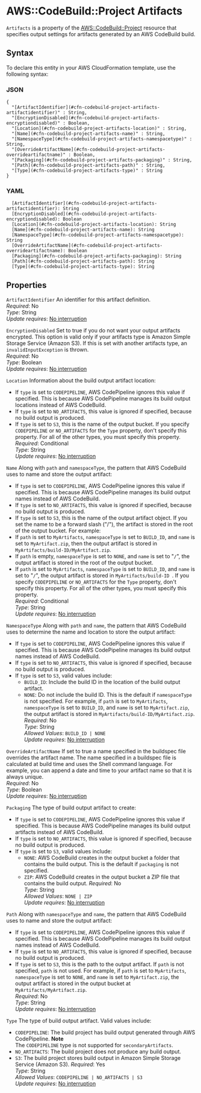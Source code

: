 # AWS::CodeBuild::Project Artifacts<a name="aws-properties-codebuild-project-artifacts"></a>

 `Artifacts` is a property of the [ AWS::CodeBuild::Project](https://docs.aws.amazon.com/AWSCloudFormation/latest/UserGuide/aws-resource-codebuild-project.html) resource that specifies output settings for artifacts generated by an AWS CodeBuild build\.

## Syntax<a name="aws-properties-codebuild-project-artifacts-syntax"></a>

To declare this entity in your AWS CloudFormation template, use the following syntax:

### JSON<a name="aws-properties-codebuild-project-artifacts-syntax.json"></a>

```
{
  "[ArtifactIdentifier](#cfn-codebuild-project-artifacts-artifactidentifier)" : String,
  "[EncryptionDisabled](#cfn-codebuild-project-artifacts-encryptiondisabled)" : Boolean,
  "[Location](#cfn-codebuild-project-artifacts-location)" : String,
  "[Name](#cfn-codebuild-project-artifacts-name)" : String,
  "[NamespaceType](#cfn-codebuild-project-artifacts-namespacetype)" : String,
  "[OverrideArtifactName](#cfn-codebuild-project-artifacts-overrideartifactname)" : Boolean,
  "[Packaging](#cfn-codebuild-project-artifacts-packaging)" : String,
  "[Path](#cfn-codebuild-project-artifacts-path)" : String,
  "[Type](#cfn-codebuild-project-artifacts-type)" : String
}
```

### YAML<a name="aws-properties-codebuild-project-artifacts-syntax.yaml"></a>

```
  [ArtifactIdentifier](#cfn-codebuild-project-artifacts-artifactidentifier): String
  [EncryptionDisabled](#cfn-codebuild-project-artifacts-encryptiondisabled): Boolean
  [Location](#cfn-codebuild-project-artifacts-location): String
  [Name](#cfn-codebuild-project-artifacts-name): String
  [NamespaceType](#cfn-codebuild-project-artifacts-namespacetype): String
  [OverrideArtifactName](#cfn-codebuild-project-artifacts-overrideartifactname): Boolean
  [Packaging](#cfn-codebuild-project-artifacts-packaging): String
  [Path](#cfn-codebuild-project-artifacts-path): String
  [Type](#cfn-codebuild-project-artifacts-type): String
```

## Properties<a name="aws-properties-codebuild-project-artifacts-properties"></a>

`ArtifactIdentifier`  <a name="cfn-codebuild-project-artifacts-artifactidentifier"></a>
 An identifier for this artifact definition\.   
*Required*: No  
*Type*: String  
*Update requires*: [No interruption](https://docs.aws.amazon.com/AWSCloudFormation/latest/UserGuide/using-cfn-updating-stacks-update-behaviors.html#update-no-interrupt)

`EncryptionDisabled`  <a name="cfn-codebuild-project-artifacts-encryptiondisabled"></a>
 Set to true if you do not want your output artifacts encrypted\. This option is valid only if your artifacts type is Amazon Simple Storage Service \(Amazon S3\)\. If this is set with another artifacts type, an `invalidInputException` is thrown\.   
*Required*: No  
*Type*: Boolean  
*Update requires*: [No interruption](https://docs.aws.amazon.com/AWSCloudFormation/latest/UserGuide/using-cfn-updating-stacks-update-behaviors.html#update-no-interrupt)

`Location`  <a name="cfn-codebuild-project-artifacts-location"></a>
Information about the build output artifact location:  
+ If `type` is set to `CODEPIPELINE`, AWS CodePipeline ignores this value if specified\. This is because AWS CodePipeline manages its build output locations instead of AWS CodeBuild\.
+ If `type` is set to `NO_ARTIFACTS`, this value is ignored if specified, because no build output is produced\.
+ If `type` is set to `S3`, this is the name of the output bucket\.
 If you specify `CODEPIPELINE` or `NO_ARTIFACTS` for the `Type` property, don't specify this property\. For all of the other types, you must specify this property\.   
*Required*: Conditional  
*Type*: String  
*Update requires*: [No interruption](https://docs.aws.amazon.com/AWSCloudFormation/latest/UserGuide/using-cfn-updating-stacks-update-behaviors.html#update-no-interrupt)

`Name`  <a name="cfn-codebuild-project-artifacts-name"></a>
Along with `path` and `namespaceType`, the pattern that AWS CodeBuild uses to name and store the output artifact:  
+ If `type` is set to `CODEPIPELINE`, AWS CodePipeline ignores this value if specified\. This is because AWS CodePipeline manages its build output names instead of AWS CodeBuild\.
+ If `type` is set to `NO_ARTIFACTS`, this value is ignored if specified, because no build output is produced\.
+ If `type` is set to `S3`, this is the name of the output artifact object\. If you set the name to be a forward slash \("/"\), the artifact is stored in the root of the output bucket\.
For example:  
+  If `path` is set to `MyArtifacts`, `namespaceType` is set to `BUILD_ID`, and `name` is set to `MyArtifact.zip`, then the output artifact is stored in `MyArtifacts/build-ID/MyArtifact.zip`\. 
+  If `path` is empty, `namespaceType` is set to `NONE`, and `name` is set to "`/`", the output artifact is stored in the root of the output bucket\. 
+  If `path` is set to `MyArtifacts`, `namespaceType` is set to `BUILD_ID`, and `name` is set to "`/`", the output artifact is stored in `MyArtifacts/build-ID `\. 
 If you specify `CODEPIPELINE` or `NO_ARTIFACTS` for the `Type` property, don't specify this property\. For all of the other types, you must specify this property\.   
*Required*: Conditional  
*Type*: String  
*Update requires*: [No interruption](https://docs.aws.amazon.com/AWSCloudFormation/latest/UserGuide/using-cfn-updating-stacks-update-behaviors.html#update-no-interrupt)

`NamespaceType`  <a name="cfn-codebuild-project-artifacts-namespacetype"></a>
Along with `path` and `name`, the pattern that AWS CodeBuild uses to determine the name and location to store the output artifact:  
+ If `type` is set to `CODEPIPELINE`, AWS CodePipeline ignores this value if specified\. This is because AWS CodePipeline manages its build output names instead of AWS CodeBuild\.
+ If `type` is set to `NO_ARTIFACTS`, this value is ignored if specified, because no build output is produced\.
+ If `type` is set to `S3`, valid values include:
  +  `BUILD_ID`: Include the build ID in the location of the build output artifact\.
  +  `NONE`: Do not include the build ID\. This is the default if `namespaceType` is not specified\.
For example, if `path` is set to `MyArtifacts`, `namespaceType` is set to `BUILD_ID`, and `name` is set to `MyArtifact.zip`, the output artifact is stored in `MyArtifacts/build-ID/MyArtifact.zip`\.  
*Required*: No  
*Type*: String  
*Allowed Values*: `BUILD_ID | NONE`  
*Update requires*: [No interruption](https://docs.aws.amazon.com/AWSCloudFormation/latest/UserGuide/using-cfn-updating-stacks-update-behaviors.html#update-no-interrupt)

`OverrideArtifactName`  <a name="cfn-codebuild-project-artifacts-overrideartifactname"></a>
 If set to true a name specified in the buildspec file overrides the artifact name\. The name specified in a buildspec file is calculated at build time and uses the Shell command language\. For example, you can append a date and time to your artifact name so that it is always unique\.   
*Required*: No  
*Type*: Boolean  
*Update requires*: [No interruption](https://docs.aws.amazon.com/AWSCloudFormation/latest/UserGuide/using-cfn-updating-stacks-update-behaviors.html#update-no-interrupt)

`Packaging`  <a name="cfn-codebuild-project-artifacts-packaging"></a>
The type of build output artifact to create:  
+ If `type` is set to `CODEPIPELINE`, AWS CodePipeline ignores this value if specified\. This is because AWS CodePipeline manages its build output artifacts instead of AWS CodeBuild\.
+ If `type` is set to `NO_ARTIFACTS`, this value is ignored if specified, because no build output is produced\.
+ If `type` is set to `S3`, valid values include:
  +  `NONE`: AWS CodeBuild creates in the output bucket a folder that contains the build output\. This is the default if `packaging` is not specified\.
  +  `ZIP`: AWS CodeBuild creates in the output bucket a ZIP file that contains the build output\.
*Required*: No  
*Type*: String  
*Allowed Values*: `NONE | ZIP`  
*Update requires*: [No interruption](https://docs.aws.amazon.com/AWSCloudFormation/latest/UserGuide/using-cfn-updating-stacks-update-behaviors.html#update-no-interrupt)

`Path`  <a name="cfn-codebuild-project-artifacts-path"></a>
Along with `namespaceType` and `name`, the pattern that AWS CodeBuild uses to name and store the output artifact:  
+ If `type` is set to `CODEPIPELINE`, AWS CodePipeline ignores this value if specified\. This is because AWS CodePipeline manages its build output names instead of AWS CodeBuild\.
+ If `type` is set to `NO_ARTIFACTS`, this value is ignored if specified, because no build output is produced\.
+ If `type` is set to `S3`, this is the path to the output artifact\. If `path` is not specified, `path` is not used\.
For example, if `path` is set to `MyArtifacts`, `namespaceType` is set to `NONE`, and `name` is set to `MyArtifact.zip`, the output artifact is stored in the output bucket at `MyArtifacts/MyArtifact.zip`\.  
*Required*: No  
*Type*: String  
*Update requires*: [No interruption](https://docs.aws.amazon.com/AWSCloudFormation/latest/UserGuide/using-cfn-updating-stacks-update-behaviors.html#update-no-interrupt)

`Type`  <a name="cfn-codebuild-project-artifacts-type"></a>
The type of build output artifact\. Valid values include:  
+  `CODEPIPELINE`: The build project has build output generated through AWS CodePipeline\. 
**Note**  
The `CODEPIPELINE` type is not supported for `secondaryArtifacts`\.
+  `NO_ARTIFACTS`: The build project does not produce any build output\.
+  `S3`: The build project stores build output in Amazon Simple Storage Service \(Amazon S3\)\.
*Required*: Yes  
*Type*: String  
*Allowed Values*: `CODEPIPELINE | NO_ARTIFACTS | S3`  
*Update requires*: [No interruption](https://docs.aws.amazon.com/AWSCloudFormation/latest/UserGuide/using-cfn-updating-stacks-update-behaviors.html#update-no-interrupt)